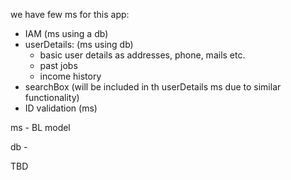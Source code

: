 we have few ms for this app:

- IAM (ms using a db)
- userDetails: (ms using db)
  * basic user details as addresses, phone, mails etc.
  * past jobs
  * income history
- searchBox (will be included in th userDetails ms due to similar functionality)
- ID validation (ms)

ms - BL model

db - 

TBD
